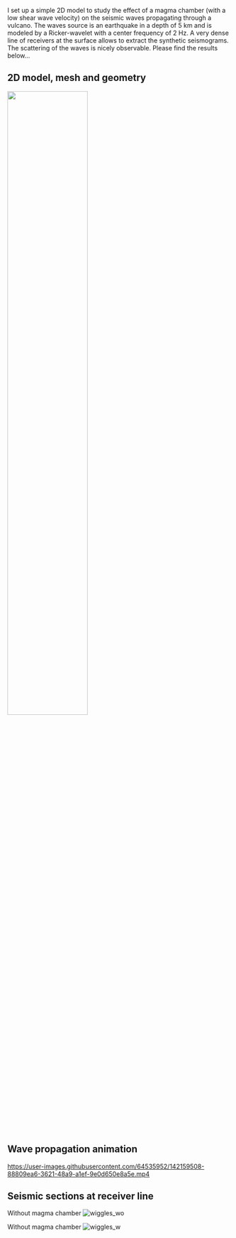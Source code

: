 I set up a simple 2D model to study the effect of a magma chamber (with a low shear wave velocity) on the seismic waves propagating through a vulcano. The waves source is an earthquake in a depth of 5 km and is modeled by a Ricker-wavelet with a center frequency of 2 Hz. A very dense line of receivers at the surface allows to extract the synthetic seismograms. The scattering of the waves is nicely observable. Please find the results below...

## 2D model, mesh and geometry
<img src="https://user-images.githubusercontent.com/64535952/142173329-532dad3d-df70-4d58-b0dd-5370785016f2.PNG" width="60%">

## Wave propagation animation

https://user-images.githubusercontent.com/64535952/142159508-88809ea6-3621-48a9-a1ef-9e0d650e8a5e.mp4

## Seismic sections at receiver line
Without magma chamber
![wiggles_wo](https://user-images.githubusercontent.com/64535952/142159617-5a61d0b1-989f-47ad-ae1f-d58c1ec88ff6.PNG)

Without magma chamber
![wiggles_w](https://user-images.githubusercontent.com/64535952/142159625-78f79eb8-97d9-4dea-85cd-b191986944ac.PNG)
